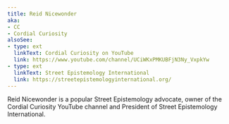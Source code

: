 ```yaml
---
title: Reid Nicewonder
aka:
- CC
- Cordial Curiosity
alsoSee:
- type: ext
  linkText: Cordial Curiosity on YouTube
  link: https://www.youtube.com/channel/UCiWKxPMKUBFjN3Ny_VxpkYw
- type: ext
  linkText: Street Epistemology International
  link: https://streetepistemologyinternational.org/
---
```

Reid Nicewonder is a popular Street Epistemology advocate, owner of the Cordial Curiosity YouTube channel and President of Street Epistemology International.
